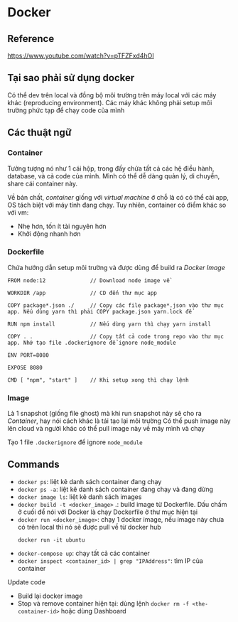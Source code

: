 # Docker

## Reference

<https://www.youtube.com/watch?v=pTFZFxd4hOI>

## Tại sao phải sử dụng docker

Có thể dev trên local và đồng bộ môi trường trên máy local với các máy khác (reproducing environment). Các máy khác không phải setup môi trường phức tạp để chạy code của mình

## Các thuật ngữ

### Container

Tưởng tượng nó như 1 cái hộp, trong đấy chứa tất cả các hệ điều hành, database, và cả code của mình. Mình có thể dễ dàng quản lý, di chuyển, share cái container này.

Về bản chất, *container* giống với *virtual machine* ở chỗ là có có thể cài app, OS tách biệt với máy tính đang chạy. Tuy nhiên, container có điểm khác so với vm:

- Nhẹ hơn, tốn ít tài nguyên hơn
- Khởi động nhanh hơn

### Dockerfile

Chứa hướng dẫn setup môi trường và được dùng để build ra *Docker Image*

```code
FROM node:12              // Download node image về

WORKDIR /app              // CD đến thư mục app

COPY package*.json ./     // Copy các file package*.json vào thư mục app. Nếu dùng yarn thì phải COPY package.json yarn.lock để

RUN npm install           // Nếu dùng yarn thì chạy yarn install

COPY . .                  // Copy tất cả code trong repo vào thư mục app. Nhớ tạo file .dockerignore để ignore node_module

ENV PORT=8080

EXPOSE 8080

CMD [ "npm", "start" ]    // Khi setup xong thì chạy lệnh
```

### Image

Là 1 snapshot (giống file ghost) mà khi run snapshot này sẽ cho ra *Container*, hay nói cách khác là tái tạo lại môi trường
Có thể push image này lên cloud và người khác có thể pull image này về máy mình và chạy

Tạo 1 file `.dockerignore` để ignore `node_module`

## Commands

- `docker ps`: liệt kê danh sách container đang chạy
- `docker ps -a`: liệt kê danh sách container đang chạy và đang dừng
- `docker image ls`: liệt kê danh sách images
- `docker build -t <docker_image>` .: build image từ Dockerfile. Dấu chấm ở cuối để nói với Docker là chạy Dockerfile ở thư mục hiện tại
- `docker run <docker_image>`: chạy 1 docker image, nếu image này chưa có trên local thì nó sẽ được pull về từ docker hub
  ```
  docker run -it ubuntu
  ```
- `docker-compose up`: chạy tất cả các container
- `docker inspect <container_id> | grep "IPAddress"`: tìm IP của container

Update code
- Build lại docker image
- Stop và remove container hiện tại: dùng lệnh `docker rm -f <the-container-id>` hoặc dùng Dashboard